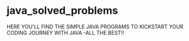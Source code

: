 # java_solved_problems
HERE YOU'LL FIND THE SIMPLE JAVA PROGRAMS TO KICKSTART YOUR CODING JOURNEY WITH JAVA
                                                                  -ALL THE BEST!!
